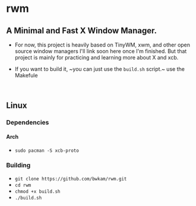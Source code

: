 # rwm

## A Minimal and Fast X Window Manager.

- For now, this project is heavily based on TinyWM, xwm, and other open source window managers I'll link soon here once I'm finished. But that project is mainly for practicing and learning more about X and xcb.

- If you want to build it, ~you can just use the `build.sh` script.~ use the Makefule
<br>

## Linux

### Dependencies

#### Arch

- `sudo pacman -S xcb-proto`

### Building 

- `git clone https://github.com/bwkam/rwm.git`
- `cd rwm`
- `chmod +x build.sh`
- `./build.sh`






